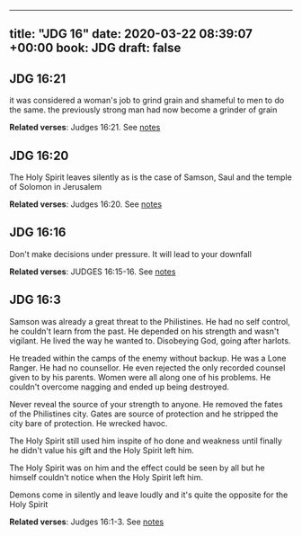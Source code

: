 
---
title: "JDG 16"
date: 2020-03-22 08:39:07 +00:00
book: JDG
draft: false
---

## JDG 16:21

it was considered a woman's job to grind grain and shameful to men to do the same. the previously strong man had now become a grinder of grain

**Related verses**: Judges 16:21. See [notes](https://my.bible.com/notes/3390762154067747093)


## JDG 16:20

The Holy Spirit leaves silently as is the case of Samson, Saul and the temple of Solomon in Jerusalem

**Related verses**: Judges 16:20. See [notes](https://my.bible.com/notes/3390131607838647052)


## JDG 16:16

Don't make decisions under pressure. It will lead to your downfall

**Related verses**: JUDGES 16:15-16. See [notes](https://my.bible.com/notes/2600435709056377026)


## JDG 16:3

Samson was already a great threat to the Philistines. He had no self control, he couldn't learn from the past. He depended on his strength and wasn't vigilant. He lived the way he wanted to. Disobeying God, going after harlots.

He treaded within the camps of the enemy without backup. He was a Lone Ranger. He had no counsellor. He even rejected the only recorded counsel given to by his parents. Women were all along one of his problems. He couldn't overcome nagging and ended up being destroyed. 

Never reveal the source of your strength to anyone. He removed the fates of the Philistines city. Gates are source of protection and he stripped the city bare of protection. He wrecked havoc.

The Holy Spirit still used him inspite of ho done and weakness until finally he didn't value his gift and the Holy Spirit left him.

The Holy Spirit was on him and the effect could be seen by all but he himself couldn't notice when the Holy Spirit left him.

Demons come in silently and leave loudly and it's quite the opposite for the Holy Spirit

**Related verses**: Judges 16:1-3. See [notes](https://my.bible.com/notes/2600431029429461172)

